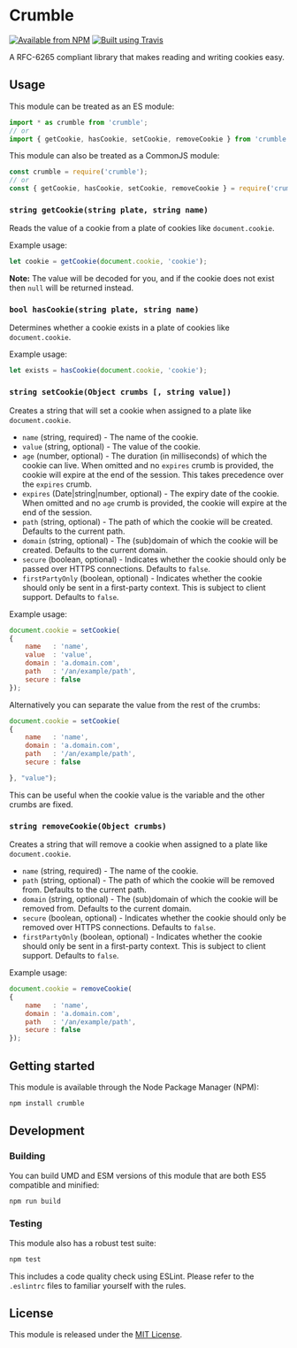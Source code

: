 # Crumble

[![Available from NPM](https://img.shields.io/npm/v/crumble.svg?maxAge=900)](https://www.npmjs.com/package/crumble)
[![Built using Travis](https://img.shields.io/travis/com/lsphillips/Crumble/master.svg?maxAge=900)](https://travis-ci.com/lsphillips/Crumble)

A RFC-6265 compliant library that makes reading and writing cookies easy.

## Usage

This module can be treated as an ES module:

``` js
import * as crumble from 'crumble';
// or
import { getCookie, hasCookie, setCookie, removeCookie } from 'crumble';
```

This module can also be treated as a CommonJS module:

``` js
const crumble = require('crumble');
// or
const { getCookie, hasCookie, setCookie, removeCookie } = require('crumble');
```

### `string getCookie(string plate, string name)`

Reads the value of a cookie from a plate of cookies like `document.cookie`.

Example usage:

``` js
let cookie = getCookie(document.cookie, 'cookie');
```

**Note:** The value will be decoded for you, and if the cookie does not exist then `null` will be returned instead.

### `bool hasCookie(string plate, string name)`

Determines whether a cookie exists in a plate of cookies like `document.cookie`.

Example usage:

``` js
let exists = hasCookie(document.cookie, 'cookie');
```

### `string setCookie(Object crumbs [, string value])`

Creates a string that will set a cookie when assigned to a plate like `document.cookie`.

* `name` (string, required) - The name of the cookie.
* `value` (string, optional) - The value of the cookie.
* `age` (number, optional) - The duration (in milliseconds) of which the cookie can live. When omitted and no `expires` crumb is provided, the cookie will expire at the end of the session. This takes precedence over the `expires` crumb.
* `expires` (Date|string|number, optional) - The expiry date of the cookie. When omitted and no `age` crumb is provided, the cookie will expire at the end of the session.
* `path` (string, optional) - The path of which the cookie will be created. Defaults to the current path.
* `domain` (string, optional) - The (sub)domain of which the cookie will be created. Defaults to the current domain.
* `secure` (boolean, optional) - Indicates whether the cookie should only be passed over HTTPS connections. Defaults to `false`.
* `firstPartyOnly` (boolean, optional) - Indicates whether the cookie should only be sent in a first-party context. This is subject to client support. Defaults to `false`.

Example usage:

``` js
document.cookie = setCookie(
{
	name   : 'name',
	value  : 'value',
	domain : 'a.domain.com',
	path   : '/an/example/path',
	secure : false
});
```

Alternatively you can separate the value from the rest of the crumbs:

``` js
document.cookie = setCookie(
{
	name   : 'name',
	domain : 'a.domain.com',
	path   : '/an/example/path',
	secure : false

}, "value");
```

This can be useful when the cookie value is the variable and the other crumbs are fixed.

### `string removeCookie(Object crumbs)`

Creates a string that will remove a cookie when assigned to a plate like `document.cookie`.

* `name` (string, required) - The name of the cookie.
* `path` (string, optional) - The path of which the cookie will be removed from. Defaults to the current path.
* `domain` (string, optional) - The (sub)domain of which the cookie will be removed from. Defaults to the current domain.
* `secure` (boolean, optional) - Indicates whether the cookie should only be removed over HTTPS connections. Defaults to `false`.
* `firstPartyOnly` (boolean, optional) - Indicates whether the cookie should only be sent in a first-party context. This is subject to client support. Defaults to `false`.

Example usage:

``` js
document.cookie = removeCookie(
{
	name   : 'name',
	domain : 'a.domain.com',
	path   : '/an/example/path',
	secure : false
});
```

## Getting started

This module is available through the Node Package Manager (NPM):

``` sh
npm install crumble
```

## Development

### Building

You can build UMD and ESM versions of this module that are both ES5 compatible and minified:

``` sh
npm run build
```

### Testing

This module also has a robust test suite:

``` sh
npm test
```

This includes a code quality check using ESLint. Please refer to the `.eslintrc` files to familiar yourself with the rules.

## License

This module is released under the [MIT License](LICENSE.txt).
